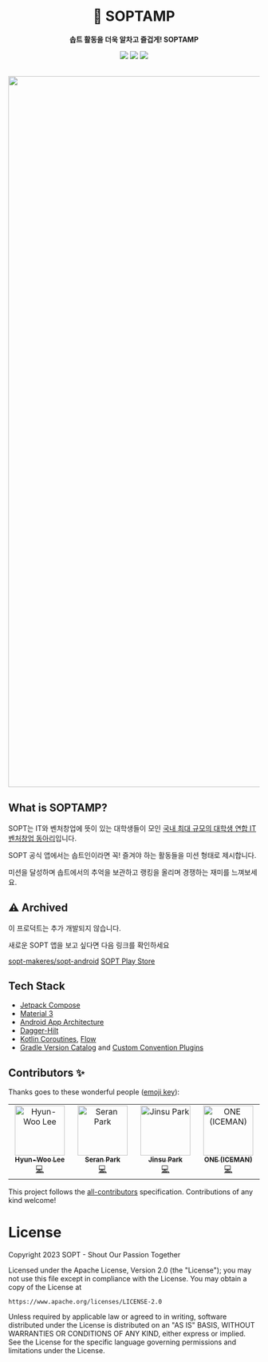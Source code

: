 <div align="center">


<h1>📝 SOPTAMP</h1> 

**솝트 활동을 더욱 알차고 즐겁게! SOPTAMP**

<p align="center">
    <img src="https://img.shields.io/badge/Kotlin-1.8.10-7F52FF?style=for-the-badge&logo=Kotlin&logoColor=white"/>
    <img src="https://img.shields.io/badge/Compose-1.4.3-4285F4?style=for-the-badge&logo=Jetpack-Compose&logoColor=white"/>
    <!-- ALL-CONTRIBUTORS-BADGE:START - Do not remove or modify this section -->
    <img src="https://img.shields.io/badge/all_contributors-4-orange.svg?style=for-the-badge"/>
    <!-- ALL-CONTRIBUTORS-BADGE:END -->
</p>
<br />

<img width="1424" alt="image" src="https://user-images.githubusercontent.com/54518925/225069104-4e83044e-1293-48e6-8a42-6f155c4c527e.jpg">
</div>

<h2> What is SOPTAMP? </h2>

SOPT는 IT와 벤처창업에 뜻이 있는 대학생들이 모인
[국내 최대 규모의 대학생 연합 IT 벤처창업 동아리](https://sopt.org/)입니다.

SOPT 공식 앱에서는 솝트인이라면 꼭! 즐겨야 하는 활동들을 미션 형태로 제시합니다.

미션을 달성하며 솝트에서의 추억을 보관하고
랭킹을 올리며 경쟁하는 재미를 느껴보세요.

<h2>⚠️ Archived</h2>

이 프로덕트는 추가 개발되지 않습니다.

새로운 SOPT 앱을 보고 싶다면 다음 링크를 확인하세요

[sopt-makeres/sopt-android](https://github.com/sopt-makers/sopt-android)
[SOPT Play Store](https://play.google.com/store/apps/details?id=org.sopt.official)</h2>

<h2>Tech Stack</h2>

- [Jetpack Compose](https://developer.android.com/jetpack/compose)
- [Material 3](https://m3.material.io/)
- [Android App Architecture](https://developer.android.com/topic/architecture)
- [Dagger-Hilt](https://developer.android.com/training/dependency-injection/hilt-android)
- [Kotlin Coroutines](https://kotlinlang.org/docs/coroutines-overview.html), [Flow](https://kotlinlang.org/docs/flow.html)
- [Gradle Version Catalog](https://docs.gradle.org/current/userguide/platforms.html) and [Custom Convention Plugins](https://docs.gradle.org/current/samples/sample_convention_plugins.html)

## Contributors ✨

Thanks goes to these wonderful people ([emoji key](https://allcontributors.org/docs/en/emoji-key)):

<!-- ALL-CONTRIBUTORS-LIST:START - Do not remove or modify this section -->
<!-- prettier-ignore-start -->
<!-- markdownlint-disable -->
<table>
  <tbody>
    <tr>
      <td align="center" valign="top" width="14.28%"><a href="http://velog.io/@l2hyunwoo"><img src="https://avatars.githubusercontent.com/u/54518925?v=4?s=100" width="100px;" alt="Hyun-Woo Lee"/><br /><sub><b>Hyun-Woo Lee</b></sub></a><br /><a href="https://github.com/sopt-makers/soptamp-android/commits?author=l2hyunwoo" title="Code">💻</a></td>
      <td align="center" valign="top" width="14.28%"><a href="https://github.com/sery270"><img src="https://avatars.githubusercontent.com/u/59532818?v=4?s=100" width="100px;" alt="Seran Park"/><br /><sub><b>Seran Park</b></sub></a><br /><a href="https://github.com/sopt-makers/soptamp-android/commits?author=sery270" title="Code">💻</a></td>
      <td align="center" valign="top" width="14.28%"><a href="http://antilog.tistory.com/"><img src="https://avatars.githubusercontent.com/u/45380072?v=4?s=100" width="100px;" alt="Jinsu Park"/><br /><sub><b>Jinsu Park</b></sub></a><br /><a href="https://github.com/sopt-makers/soptamp-android/commits?author=jinsu4755" title="Code">💻</a></td>
      <td align="center" valign="top" width="14.28%"><a href="https://velog.io/@gxstxdgxs"><img src="https://avatars.githubusercontent.com/u/81508084?v=4?s=100" width="100px;" alt="ONE (ICEMAN)"/><br /><sub><b>ONE (ICEMAN)</b></sub></a><br /><a href="https://github.com/sopt-makers/soptamp-android/commits?author=hansh0101" title="Code">💻</a></td>
    </tr>
  </tbody>
</table>

<!-- markdownlint-restore -->
<!-- prettier-ignore-end -->

<!-- ALL-CONTRIBUTORS-LIST:END -->

This project follows the [all-contributors](https://github.com/all-contributors/all-contributors) specification. Contributions of any kind welcome!

<h1>License</h1>

Copyright 2023 SOPT - Shout Our Passion Together

Licensed under the Apache License, Version 2.0 (the "License");
you may not use this file except in compliance with the License.
You may obtain a copy of the License at

    https://www.apache.org/licenses/LICENSE-2.0

Unless required by applicable law or agreed to in writing, software
distributed under the License is distributed on an "AS IS" BASIS,
WITHOUT WARRANTIES OR CONDITIONS OF ANY KIND, either express or implied.
See the License for the specific language governing permissions and
limitations under the License.

